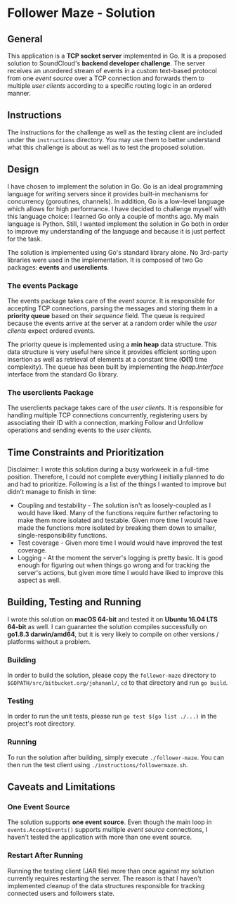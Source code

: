 # Follower Maze - Solution

## General

This application is a **TCP socket server** implemented in Go. It is a proposed solution to SoundCloud's **backend
developer challenge**. The server receives an unordered stream of events in a custom text-based protocol from one _event
source_ over a TCP connection and forwards them to multiple _user clients_ according to a specific routing logic in an
ordered manner.

## Instructions

The instructions for the challenge as well as the testing client are included under the `instructions` directory. You
may use them to better understand what this challenge is about as well as to test the proposed solution.

## Design

I have chosen to implement the solution in Go. Go is an ideal programming language for writing servers since it provides
built-in mechanisms for concurrency (goroutines, channels). In addition, Go is a low-level language which allows for
high performance. I have decided to challenge myself with this language choice: I learned Go only a couple of months
ago. My main language is Python. Still, I wanted implement the solution in Go both in order to improve my understanding
of the language and because it is just perfect for the task.

The solution is implemented using Go's standard library alone. No 3rd-party libraries were used in the implementation.
It is composed of two Go packages: **events** and **userclients**.

### The **events** Package

The events package takes care of the _event source_. It is responsible for accepting TCP connections, parsing the
messages and storing them in a **priority queue** based on their _sequence_ field. The queue is required because the
events arrive at the server at a random order while the _user clients_ expect ordered events.

The priority queue is implemented using a **min heap** data structure. This data structure is very useful here since it
provides efficient sorting upon insertion as well as retrieval of elements at a constant time (**O(1)** time
complexity). The queue has been built by implementing the _heap.Interface_ interface from the standard Go library.

### The **userclients** Package

The userclients package takes care of the _user clients_. It is responsible for handling multiple TCP connections
concurrently, registering users by associating their ID with a connection, marking Follow and Unfollow operations and
sending events to the _user clients_.

## Time Constraints and Prioritization

Disclaimer: I wrote this solution during a busy workweek in a full-time position. Therefore, I could not complete
everything I initially planned to do and had to prioritize. Following is a list of the things I wanted to improve but
didn't manage to finish in time:

- Coupling and testability - The solution isn't as loosely-coupled as I would have liked. Many of the functions require
further refactoring to make them more isolated and testable. Given more time I would have made the functions more
isolated by breaking them down to smaller, single-responsibility functions.
- Test coverage - Given more time I would would have improved the test coverage.
- Logging - At the moment the server's logging is pretty basic. It is good enough for figuring out when things go wrong
and for tracking the server's actions, but given more time I would have liked to improve this aspect as well.

## Building, Testing and Running

I wrote this solution on **macOS 64-bit** and tested it on **Ubuntu 16.04 LTS 64-bit** as well. I can guarantee the
solution compiles successfully on **go1.8.3 darwin/amd64**, but it is very likely to compile on other versions /
platforms without a problem.

### Building

In order to build the solution, please copy the `follower-maze` directory to `$GOPATH/src/bitbucket.org/johananl/`, `cd`
to that directory and run `go build`.

### Testing

In order to run the unit tests, please run `go test $(go list ./...)` in the project's root directory.

### Running

To run the solution after building, simply execute `./follower-maze`. You can then run the test client using
`./instructions/followermaze.sh`.

## Caveats and Limitations

### One Event Source
The solution supports **one event source**. Even though the main loop in `events.AcceptEvents()` supports multiple
_event source_ connections, I haven't tested the application with more than one event source.

### Restart After Running

Running the testing client (JAR file) more than once against my solution currently requires restarting the server. The
reason is that I haven't implemented cleanup of the data structures responsible for tracking connected users and
followers state.
